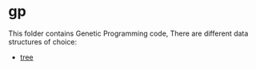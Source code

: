 # gp
This folder contains Genetic Programming code, There are different data structures of choice:

- [tree](#docs/api/gp/tree/tree_module)
